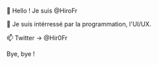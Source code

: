 👋 Hello ! Je suis @HiroFr

👀 Je suis intérressé par la programmation, l'UI/UX.

📫 Twitter -> @Hir0Fr

Bye, bye !
